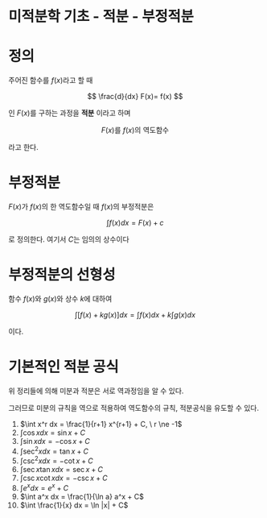 # 미적분학 기초 - 적분 - 부정적분
# 정의

주어진 함수를 $f(x)$라고 할 때

$$
\frac{d}{dx} F(x)= f(x)
$$

인 $F(x)$를 구하는 과정을 **적분** 이라고 하며

$$
F(x) \text{를} \ f(x)\text{의 역도함수}
$$

라고 한다.

# 부정적분

$F(x)$가 $f(x)$의 한 역도함수일 때 $f(x)$의 부정적분은

$$
\int f(x) dx = F(x) + c
$$

로 정의한다. 여기서 $C$는 임의의 상수이다

# 부정적분의 선형성

함수 $f(x)$와 $g(x)$와 상수 $k$에 대하여

$$
\int \left[f(x)+kg(x)\right]dx = \int f(x)dx + k \int g(x)dx
$$

이다.

# 기본적인 적분 공식

위 정리들에 의해 미분과 적분은 서로 역과정임을 알 수 있다.

그러므로 미분의 규칙을 역으로 적용하여 역도함수의 규칙, 적분공식을 유도할 수 있다.

1. $\int x^r dx = \frac{1}{r+1} x^{r+1} + C, \ r \ne -1$
2. $\int \cos x dx = \sin x + C$
3. $\int \sin x dx  = -\cos x + C$
4. $\int \sec^2 x dx = \tan x + C$
5. $\int \csc^2 x dx = - \cot x + C$
6. $\int \sec x \tan x dx = \sec x + C$
7. $\int \csc x \cot x dx = -\csc x + C$
8. $\int e^x dx = e^x + C$
9. $\int a^x dx = \frac{1}{\ln a} a^x + C$
10. $\int \frac{1}{x} dx = \ln |x| + C$
